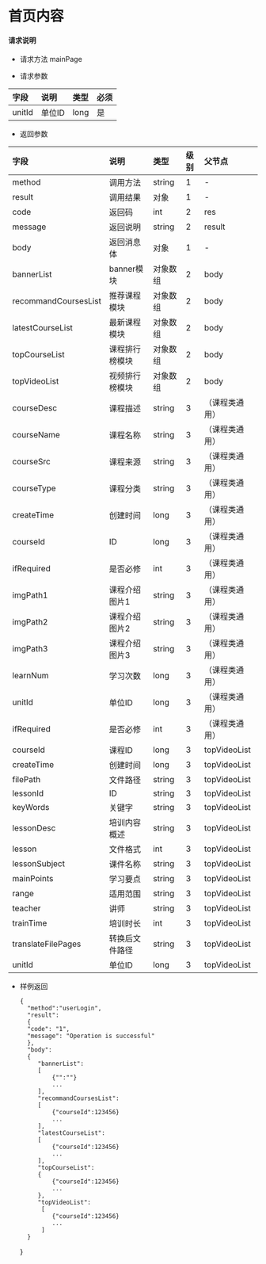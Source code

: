 # 首页内容

#### **请求说明**

* 请求方法 mainPage

* 请求参数

| 字段 | 说明 | 类型 | 必须 |
| :--- | :--- | :--- | :--- |
| unitId| 单位ID | long | 是 |

* 返回参数

| 字段 | 说明 | 类型 | 级别 | 父节点 |
| :--- | :--- | :--- | :--- | :--- |
| method| 调用方法 | string | 1 | - |
| result | 调用结果 | 对象 | 1 | - |
| code | 返回码| int | 2 | res |
| message| 返回说明 | string | 2 | result|
| body | 返回消息体 | 对象 | 1 | - |
| bannerList | banner模块 | 对象数组 | 2 | body |
| recommandCoursesList| 推荐课程模块 | 对象数组 | 2 | body |
| latestCourseList | 最新课程模块 | 对象数组 | 2 | body |
| topCourseList| 课程排行榜模块 | 对象数组 | 2 | body |
| topVideoList | 视频排行榜模块 | 对象数组 | 2 | body |
| courseDesc| 课程描述 | string | 3 | （课程类通用）|
| courseName| 课程名称 | string | 3 |（课程类通用）|
| courseSrc| 课程来源 | string | 3 |（课程类通用）|
| courseType| 课程分类 | string | 3 | （课程类通用）|
| createTime| 创建时间 | long| 3 |（课程类通用）|
| courseId| ID | long | 3 | （课程类通用）|
| ifRequired | 是否必修 | int | 3 | （课程类通用）|
| imgPath1| 课程介绍图片1 | string | 3 | （课程类通用）|
| imgPath2| 课程介绍图片2 | string | 3 |（课程类通用）|
| imgPath3| 课程介绍图片3 | string | 3 |（课程类通用）|
| learnNum| 学习次数 | long | 3 |（课程类通用）|
| unitId| 单位ID | long | 3 | （课程类通用）|
| ifRequired | 是否必修 | int | 3 |（课程类通用）|
| courseId| 课程ID| long | 3 | topVideoList|
| createTime| 创建时间 | long| 3 | topVideoList|
| filePath | 文件路径 | string | 3 | topVideoList|
| lessonId| ID | string | 3 | topVideoList|
| keyWords | 关键字 | string | 3 | topVideoList|
|lessonDesc| 培训内容概述 | string | 3 | topVideoList|
|lesson| 文件格式 | int | 3 | topVideoList|
|lessonSubject | 课件名称 | string | 3 | topVideoList|
|mainPoints | 学习要点 | string | 3 | topVideoList|
|range| 适用范围 | string | 3 | topVideoList|
|teacher | 讲师 | string | 3 | topVideoList|
|trainTime | 培训时长 | int | 3 | topVideoList|
|translateFilePages | 转换后文件路径 | string | 3 | topVideoList|
|unitId| 单位ID | long | 3 | topVideoList|


* 样例返回


      {
        "method":"userLogin",
        "result":
        {
        "code": "1",
        "message": "Operation is successful"
        },
        "body":
        {
           "bannerList":
           [
               {"":""}
               ...
           ],
           "recommandCoursesList":
           [
               {"courseId":123456}
               ...
           ],
           "latestCourseList":
           [
               {"courseId":123456}
               ...
           ],
           "topCourseList":
           {
               {"courseId":123456}
               ...
           },
           "topVideoList":
            [
               {"courseId":123456}
               ...
            ]
        } 
    }